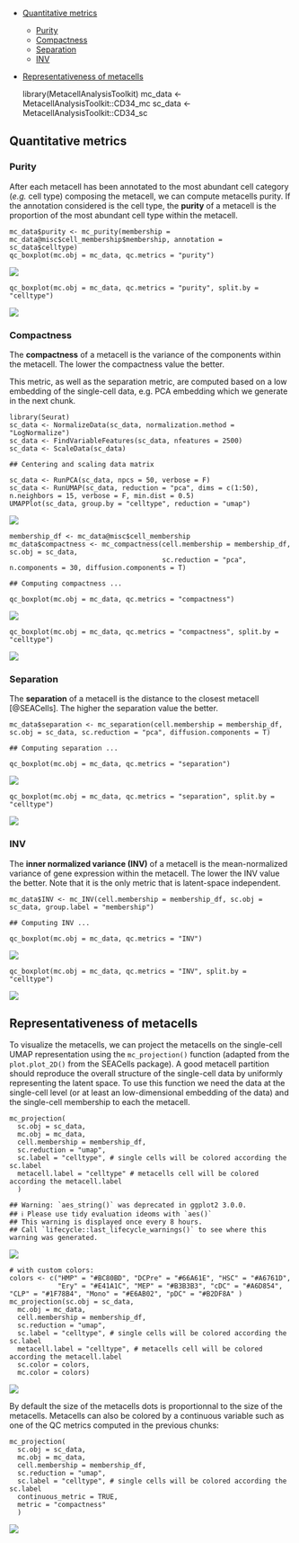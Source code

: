 -   <a href="#quantitative-metrics"
    id="toc-quantitative-metrics">Quantitative metrics</a>
    -   <a href="#purity" id="toc-purity">Purity</a>
    -   <a href="#compactness" id="toc-compactness">Compactness</a>
    -   <a href="#separation" id="toc-separation">Separation</a>
    -   <a href="#inv" id="toc-inv">INV</a>
-   <a href="#representativeness-of-metacells"
    id="toc-representativeness-of-metacells">Representativeness of
    metacells</a>

    library(MetacellAnalysisToolkit)
    mc_data <- MetacellAnalysisToolkit::CD34_mc
    sc_data <- MetacellAnalysisToolkit::CD34_sc

## Quantitative metrics

### Purity

After each metacell has been annotated to the most abundant cell
category (*e.g.* cell type) composing the metacell, we can compute
metacells purity. If the annotation considered is the cell type, the
**purity** of a metacell is the proportion of the most abundant cell
type within the metacell.

    mc_data$purity <- mc_purity(membership = mc_data@misc$cell_membership$membership, annotation = sc_data$celltype)
    qc_boxplot(mc.obj = mc_data, qc.metrics = "purity")

![](/mnt/c/Aurelie/postdoc_UNIL/Metacell_review/MetacellAnalysisToolkit/vignettes/MetacellAnalysisToolkit_vignette_files/figure-markdown_strict/compute_purity-1.png)

    qc_boxplot(mc.obj = mc_data, qc.metrics = "purity", split.by = "celltype")

![](/mnt/c/Aurelie/postdoc_UNIL/Metacell_review/MetacellAnalysisToolkit/vignettes/MetacellAnalysisToolkit_vignette_files/figure-markdown_strict/compute_purity-2.png)

### Compactness

The **compactness** of a metacell is the variance of the components
within the metacell. The lower the compactness value the better.

This metric, as well as the separation metric, are computed based on a
low embedding of the single-cell data, e.g. PCA embedding which we
generate in the next chunk.

    library(Seurat)
    sc_data <- NormalizeData(sc_data, normalization.method = "LogNormalize")
    sc_data <- FindVariableFeatures(sc_data, nfeatures = 2500)
    sc_data <- ScaleData(sc_data)

    ## Centering and scaling data matrix

    sc_data <- RunPCA(sc_data, npcs = 50, verbose = F)
    sc_data <- RunUMAP(sc_data, reduction = "pca", dims = c(1:50), n.neighbors = 15, verbose = F, min.dist = 0.5)
    UMAPPlot(sc_data, group.by = "celltype", reduction = "umap")

![](/mnt/c/Aurelie/postdoc_UNIL/Metacell_review/MetacellAnalysisToolkit/vignettes/MetacellAnalysisToolkit_vignette_files/figure-markdown_strict/sc-embessing-1.png)

    membership_df <- mc_data@misc$cell_membership
    mc_data$compactness <- mc_compactness(cell.membership = membership_df, sc.obj = sc_data,
                                          sc.reduction = "pca", n.components = 30, diffusion.components = T)

    ## Computing compactness ...

    qc_boxplot(mc.obj = mc_data, qc.metrics = "compactness")

![](/mnt/c/Aurelie/postdoc_UNIL/Metacell_review/MetacellAnalysisToolkit/vignettes/MetacellAnalysisToolkit_vignette_files/figure-markdown_strict/compute_compactness-1.png)

    qc_boxplot(mc.obj = mc_data, qc.metrics = "compactness", split.by = "celltype")

![](/mnt/c/Aurelie/postdoc_UNIL/Metacell_review/MetacellAnalysisToolkit/vignettes/MetacellAnalysisToolkit_vignette_files/figure-markdown_strict/compute_compactness-2.png)

### Separation

The **separation** of a metacell is the distance to the closest metacell
\[@SEACells\]. The higher the separation value the better.

    mc_data$separation <- mc_separation(cell.membership = membership_df, sc.obj = sc_data, sc.reduction = "pca", diffusion.components = T)

    ## Computing separation ...

    qc_boxplot(mc.obj = mc_data, qc.metrics = "separation")

![](/mnt/c/Aurelie/postdoc_UNIL/Metacell_review/MetacellAnalysisToolkit/vignettes/MetacellAnalysisToolkit_vignette_files/figure-markdown_strict/compute_separation-1.png)

    qc_boxplot(mc.obj = mc_data, qc.metrics = "separation", split.by = "celltype")

![](/mnt/c/Aurelie/postdoc_UNIL/Metacell_review/MetacellAnalysisToolkit/vignettes/MetacellAnalysisToolkit_vignette_files/figure-markdown_strict/compute_separation-2.png)

### INV

The **inner normalized variance (INV)** of a metacell is the
mean-normalized variance of gene expression within the metacell. The
lower the INV value the better. Note that it is the only metric that is
latent-space independent.

    mc_data$INV <- mc_INV(cell.membership = membership_df, sc.obj = sc_data, group.label = "membership")

    ## Computing INV ...

    qc_boxplot(mc.obj = mc_data, qc.metrics = "INV")

![](/mnt/c/Aurelie/postdoc_UNIL/Metacell_review/MetacellAnalysisToolkit/vignettes/MetacellAnalysisToolkit_vignette_files/figure-markdown_strict/compute_INV-1.png)

    qc_boxplot(mc.obj = mc_data, qc.metrics = "INV", split.by = "celltype")

![](/mnt/c/Aurelie/postdoc_UNIL/Metacell_review/MetacellAnalysisToolkit/vignettes/MetacellAnalysisToolkit_vignette_files/figure-markdown_strict/compute_INV-2.png)

## Representativeness of metacells

To visualize the metacells, we can project the metacells on the
single-cell UMAP representation using the `mc_projection()` function
(adapted from the `plot.plot_2D()` from the SEACells package). A good
metacell partition should reproduce the overall structure of the
single-cell data by uniformly representing the latent space. To use this
function we need the data at the single-cell level (or at least an
low-dimensional embedding of the data) and the single-cell membership to
each the metacell.

    mc_projection(
      sc.obj = sc_data,
      mc.obj = mc_data,
      cell.membership = membership_df,
      sc.reduction = "umap",
      sc.label = "celltype", # single cells will be colored according the sc.label
      metacell.label = "celltype" # metacells cell will be colored according the metacell.label
      )

    ## Warning: `aes_string()` was deprecated in ggplot2 3.0.0.
    ## ℹ Please use tidy evaluation ideoms with `aes()`
    ## This warning is displayed once every 8 hours.
    ## Call `lifecycle::last_lifecycle_warnings()` to see where this warning was generated.

![](/mnt/c/Aurelie/postdoc_UNIL/Metacell_review/MetacellAnalysisToolkit/vignettes/MetacellAnalysisToolkit_vignette_files/figure-markdown_strict/visualize_metacells-1.png)

    # with custom colors:
    colors <- c("HMP" = "#BC80BD", "DCPre" = "#66A61E", "HSC" = "#A6761D",
                "Ery" = "#E41A1C", "MEP" = "#B3B3B3", "cDC" = "#A6D854", "CLP" = "#1F78B4", "Mono" = "#E6AB02", "pDC" = "#B2DF8A" )
    mc_projection(sc.obj = sc_data,
      mc.obj = mc_data,
      cell.membership = membership_df,
      sc.reduction = "umap",
      sc.label = "celltype", # single cells will be colored according the sc.label
      metacell.label = "celltype", # metacells cell will be colored according the metacell.label
      sc.color = colors,
      mc.color = colors)

![](/mnt/c/Aurelie/postdoc_UNIL/Metacell_review/MetacellAnalysisToolkit/vignettes/MetacellAnalysisToolkit_vignette_files/figure-markdown_strict/visualize_metacells-2.png)

By default the size of the metacells dots is proportionnal to the size
of the metacells. Metacells can also be colored by a continuous variable
such as one of the QC metrics computed in the previous chunks:

    mc_projection(
      sc.obj = sc_data,
      mc.obj = mc_data,
      cell.membership = membership_df,
      sc.reduction = "umap",
      sc.label = "celltype", # single cells will be colored according the sc.label
      continuous_metric = TRUE,
      metric = "compactness"
      )

![](/mnt/c/Aurelie/postdoc_UNIL/Metacell_review/MetacellAnalysisToolkit/vignettes/MetacellAnalysisToolkit_vignette_files/figure-markdown_strict/visualize_metacells_continuous-1.png)
